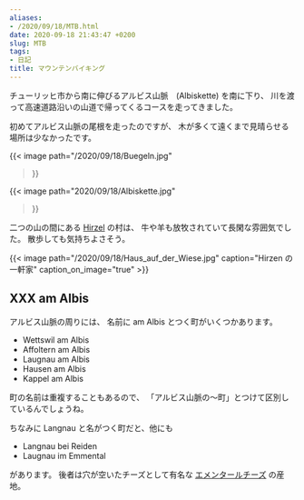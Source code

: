 ```yaml
---
aliases:
- /2020/09/18/MTB.html
date: 2020-09-18 21:43:47 +0200
slug: MTB
tags:
- 日記
title: マウンテンバイキング
---
```

チューリッヒ市から南に伸びるアルビス山脈　(Albiskette) を南に下り、
川を渡って高速道路沿いの山道で帰ってくるコースを走ってきました。

初めてアルビス山脈の尾根を走ったのですが、
木が多くて遠くまで見晴らせる場所は少なかったです。

{{< image
  path="/2020/09/18/Buegeln.jpg"
>}}

{{< image
  path="2020/09/18/Albiskette.jpg"
>}}

二つの山の間にある [Hirzel](https://goo.gl/maps/G22DjSZBsymeapbG9) の村は、
牛や羊も放牧されていて長閑な雰囲気でした。
散歩しても気持ちよさそう。

{{< image
  path="/2020/09/18/Haus_auf_der_Wiese.jpg"
  caption="Hirzen の一軒家"
  caption_on_image="true" >}}

## XXX am Albis

アルビス山脈の周りには、
名前に am Albis とつく町がいくつかあります。

* Wettswil am Albis
* Affoltern am Albis
* Laugnau am Albis
* Hausen am Albis
* Kappel am Albis

町の名前は重複することもあるので、
「アルビス山脈の〜町」とつけて区別しているんでしょうね。

ちなみに Langnau と名がつく町だと、他にも

* Langnau bei Reiden
* Laugnau im Emmental

があります。
後者は穴が空いたチーズとして有名な [エメンタールチーズ](https://www.meg-snow.com/cheeseclub/knowledge/jiten/term/emmental/) の産地。
